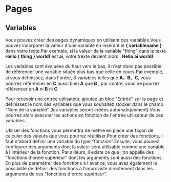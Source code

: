 # Pages

## Variables
Vous pouvez créer des pages dynamiques en utilisant des variables.Vous pouvez incorporer la valeur d'une variable en insérant le <b>{ variablename }</b> dans votre texte.Par exemple, si la valeur de la variable "thing" dans le texte <b>Hello { thing } world!</b> est <b>ai</b>, votre trexte devient alors : <b>Hello ai world!</b>.

Les variables sont évaluées du haut vers le bas, il n'est donc pas possible de référencer une variable située plus bas que celle en cours.Par exemple, si vous définissez, dans l'ordre, 3 variables telles que <b>A、B、C</b>, vous pourrez référencer en <b>C</b> aussi bien <b>A</b> que <b>B</b> ; par contre, vous ne pourrez référencer en <b>A</b> ni <b>B</b> ni <b>C</b>.

Pour recevoir une entrée utilisateur, ajoutez un bloc "Entrée" sur la page et définissez le nom des variables que vous souhaitez stocker dans le champ "Nom de la variable" (les variables seront créées automatiquement).Vous pourrez alors exécuter les actions en fonction de l'entrée utilisateur de ces variables.

Utiliser des fonctions vous permettra de mettre en place une façon de calculer des valeurs que vous pourrez réutiliser.Pour créer des fonctions, il faut d'abord définir une variable du type "fonction".Ensuite, vous pouvez configurer des arguments dont la valeur sera utilisable comme une variable à l'intérieur de la fonction. Par ailleurs, il existe ce que l'on appelle des "fonctions d'ordre supérieur" dont les arguments sont aussi des fonctions. En plus de paramétrer des fonctions à l'avance, vous avez également la possibilité de définir des fonctions à l'improviste directement dans les arguments de ces "fonctions d'ordre supérieur".
